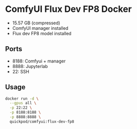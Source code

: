 # ComfyUI Flux Dev FP8 Docker
- 15.57 GB (compressed)
- ComfyUI manager installed
- Flux dev FP8 model installed

## Ports
- 8188: Comfyui + manager
- 8888: Jupyterlab
- 22: SSH

## Usage

```bash
docker run -d \
  --gpus all \
  -p 22:22 \
  -p 8188:8188 \
  -p 8888:8888 \
  quickpod/comfyui:flux-dev-fp8
```